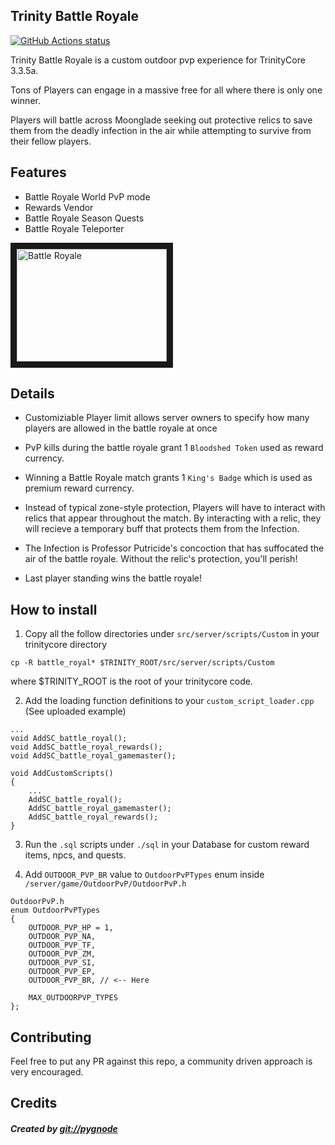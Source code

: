 Trinity Battle Royale
---------------------

<p>
  <a href="https://github.com/pygnode/Battle-Royale"><img alt="GitHub Actions status" src="https://github.com/pygnode/Battle-Royale/workflows/CI/badge.svg"></a>
</p>


Trinity Battle Royale is a custom outdoor pvp experience for TrinityCore 3.3.5a. 

Tons of Players can engage in a massive free for all where there is only one winner. 

Players will battle across Moonglade seeking out protective relics to save them from the deadly infection in the air while attempting to survive from their fellow players. 


Features
----------

- Battle Royale World PvP mode
- Rewards Vendor
- Battle Royale Season Quests
- Battle Royale Teleporter

<a href="http://www.youtube.com/watch?feature=player_embedded&v=vsTW7kQ1CNc
" target="_blank"><img src="http://img.youtube.com/vi/vsTW7kQ1CNc/0.jpg" 
alt="Battle Royale" width="240" height="180" border="10" /></a>



Details
--------

- Customiziable Player limit allows server owners to specify how many players are allowed in the battle royale at once

- PvP kills during the battle royale grant 1 `Bloodshed Token` used as reward currency. 

- Winning a Battle Royale match grants 1 `King's Badge` which is used as premium reward currency.

- Instead of typical zone-style protection, Players will have to interact with relics that appear throughout the match. By interacting with a relic, they will recieve a temporary buff that protects them from the Infection.

- The Infection is Professor Putricide's concoction that has suffocated the air of the battle royale. Without the relic's protection, you'll perish!

- Last player standing wins the battle royale!


How to install
----------------


1. Copy all the follow directories under `src/server/scripts/Custom` in your trinitycore directory

```
cp -R battle_royal* $TRINITY_ROOT/src/server/scripts/Custom
```


where $TRINITY_ROOT is the root of your trinitycore code.

2. Add the loading function definitions to your `custom_script_loader.cpp` (See uploaded example)

```
...
void AddSC_battle_royal();
void AddSC_battle_royal_rewards();
void AddSC_battle_royal_gamemaster();

void AddCustomScripts()
{
    ...
    AddSC_battle_royal();
    AddSC_battle_royal_gamemaster();
    AddSC_battle_royal_rewards();
}
```

3. Run the `.sql` scripts under `./sql` in your Database for custom reward items, npcs, and quests.

4. Add `OUTDOOR_PVP_BR` value to `OutdoorPvPTypes` enum inside `/server/game/OutdoorPvP/OutdoorPvP.h`
```
OutdoorPvP.h
enum OutdoorPvPTypes
{
    OUTDOOR_PVP_HP = 1,
    OUTDOOR_PVP_NA,
    OUTDOOR_PVP_TF,
    OUTDOOR_PVP_ZM,
    OUTDOOR_PVP_SI,
    OUTDOOR_PVP_EP,
    OUTDOOR_PVP_BR, // <-- Here

    MAX_OUTDOORPVP_TYPES
};
```


Contributing
--------------

Feel free to put any PR against this repo, a community driven approach is very encouraged.


Credits
--------

##### Created by [git://pygnode](https://github.com/pygnode/)
